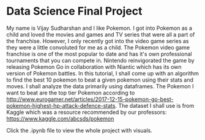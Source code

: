 # Data Science Final Project
My name is Vijay Sudharshan and I like Pokemon. I got into Pokemon as a child and loved the movies and games and TV series that were all a part of the franchise. However, I only recently got into the video game series as they were a little convoluted for me as a child. The Pokemon video game franchise is one of the most popular to date and has it's own professional tournaments that you can compete in. Nintendo reinvigorated the game by releasing Pokemon Go in collaboration with Niantic which has its own version of Pokemon battles. In this tutorial, I shall come up with an algorithm to find the best 10 pokemon to beat a given pokemon using their stats and moves. I shall analyze the data primarily using dataframes. The Pokemon I want to beat are the top tier Pokemon according to http://www.eurogamer.net/articles/2017-12-15-pokemon-go-best-pokemon-highest-hp-attack-defence-stats. The dataset I shall use is from Kaggle which was a resource recommended by our professors: https://www.kaggle.com/abcsds/pokemon

Click the .ipynb file to view the whole project with visuals.
